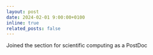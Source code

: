 ```yaml
---
layout: post
date: 2024-02-01 9:00:00+0100
inline: true
related_posts: false
---
```


Joined the section for scientific computing as a PostDoc
